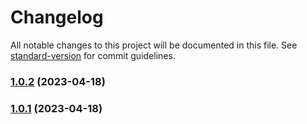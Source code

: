 # Changelog

All notable changes to this project will be documented in this file. See [standard-version](https://github.com/conventional-changelog/standard-version) for commit guidelines.

### [1.0.2](https://github.com/VictorVanO/ts-prj-template/compare/v1.0.0...v1.0.2) (2023-04-18)

### [1.0.1](https://github.com/VictorVanO/ts-prj-template/compare/v1.0.0...v1.0.1) (2023-04-18)
